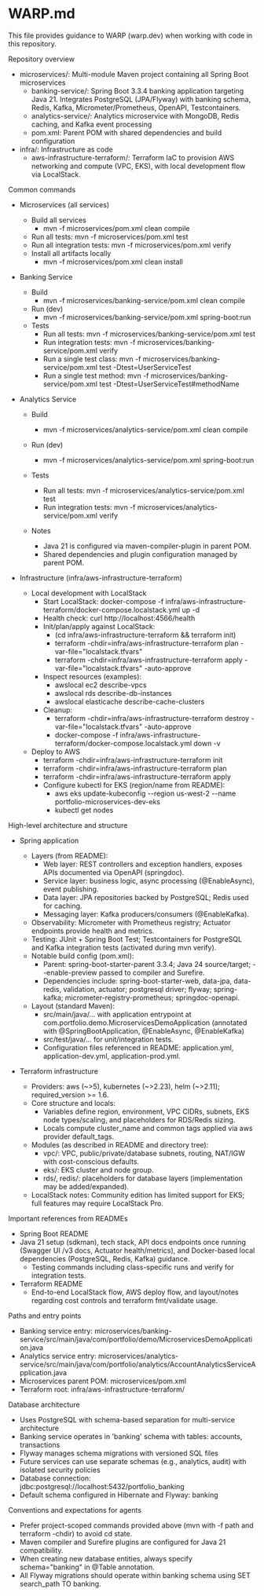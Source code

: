 # WARP.md

This file provides guidance to WARP (warp.dev) when working with code in this repository.

Repository overview
- microservices/: Multi-module Maven project containing all Spring Boot microservices
  - banking-service/: Spring Boot 3.3.4 banking application targeting Java 21. Integrates PostgreSQL (JPA/Flyway) with banking schema, Redis, Kafka, Micrometer/Prometheus, OpenAPI, Testcontainers.
  - analytics-service/: Analytics microservice with MongoDB, Redis caching, and Kafka event processing
  - pom.xml: Parent POM with shared dependencies and build configuration
- infra/: Infrastructure as code
  - aws-infrastructure-terraform/: Terraform IaC to provision AWS networking and compute (VPC, EKS), with local development flow via LocalStack.

Common commands
- Microservices (all services)
  - Build all services
    - mvn -f microservices/pom.xml clean compile
  - Run all tests: mvn -f microservices/pom.xml test
  - Run all integration tests: mvn -f microservices/pom.xml verify
  - Install all artifacts locally
    - mvn -f microservices/pom.xml clean install

- Banking Service
  - Build
    - mvn -f microservices/banking-service/pom.xml clean compile
  - Run (dev)
    - mvn -f microservices/banking-service/pom.xml spring-boot:run
  - Tests
    - Run all tests: mvn -f microservices/banking-service/pom.xml test
    - Run integration tests: mvn -f microservices/banking-service/pom.xml verify
    - Run a single test class: mvn -f microservices/banking-service/pom.xml test -Dtest=UserServiceTest
    - Run a single test method: mvn -f microservices/banking-service/pom.xml test -Dtest=UserServiceTest#methodName

- Analytics Service
  - Build
    - mvn -f microservices/analytics-service/pom.xml clean compile
  - Run (dev)
    - mvn -f microservices/analytics-service/pom.xml spring-boot:run
  - Tests
    - Run all tests: mvn -f microservices/analytics-service/pom.xml test
    - Run integration tests: mvn -f microservices/analytics-service/pom.xml verify

  - Notes
    - Java 21 is configured via maven-compiler-plugin in parent POM.
    - Shared dependencies and plugin configuration managed by parent POM.

- Infrastructure (infra/aws-infrastructure-terraform)
  - Local development with LocalStack
    - Start LocalStack: docker-compose -f infra/aws-infrastructure-terraform/docker-compose.localstack.yml up -d
    - Health check: curl http://localhost:4566/health
    - Init/plan/apply against LocalStack:
      - (cd infra/aws-infrastructure-terraform && terraform init)
      - terraform -chdir=infra/aws-infrastructure-terraform plan -var-file="localstack.tfvars"
      - terraform -chdir=infra/aws-infrastructure-terraform apply -var-file="localstack.tfvars" -auto-approve
    - Inspect resources (examples):
      - awslocal ec2 describe-vpcs
      - awslocal rds describe-db-instances
      - awslocal elasticache describe-cache-clusters
    - Cleanup:
      - terraform -chdir=infra/aws-infrastructure-terraform destroy -var-file="localstack.tfvars" -auto-approve
      - docker-compose -f infra/aws-infrastructure-terraform/docker-compose.localstack.yml down -v
  - Deploy to AWS
    - terraform -chdir=infra/aws-infrastructure-terraform init
    - terraform -chdir=infra/aws-infrastructure-terraform plan
    - terraform -chdir=infra/aws-infrastructure-terraform apply
    - Configure kubectl for EKS (region/name from README):
      - aws eks update-kubeconfig --region us-west-2 --name portfolio-microservices-dev-eks
      - kubectl get nodes

High-level architecture and structure
- Spring application
  - Layers (from README):
    - Web layer: REST controllers and exception handlers, exposes APIs documented via OpenAPI (springdoc).
    - Service layer: business logic, async processing (@EnableAsync), event publishing.
    - Data layer: JPA repositories backed by PostgreSQL; Redis used for caching.
    - Messaging layer: Kafka producers/consumers (@EnableKafka).
  - Observability: Micrometer with Prometheus registry; Actuator endpoints provide health and metrics.
  - Testing: JUnit + Spring Boot Test; Testcontainers for PostgreSQL and Kafka integration tests (activated during mvn verify).
  - Notable build config (pom.xml):
    - Parent: spring-boot-starter-parent 3.3.4; Java 24 source/target; --enable-preview passed to compiler and Surefire.
    - Dependencies include: spring-boot-starter-web, data-jpa, data-redis, validation, actuator; postgresql driver; flyway; spring-kafka; micrometer-registry-prometheus; springdoc-openapi.
  - Layout (standard Maven):
    - src/main/java/... with application entrypoint at com.portfolio.demo.MicroservicesDemoApplication (annotated with @SpringBootApplication, @EnableAsync, @EnableKafka)
    - src/test/java/... for unit/integration tests.
    - Configuration files referenced in README: application.yml, application-dev.yml, application-prod.yml.

- Terraform infrastructure
  - Providers: aws (~>5), kubernetes (~>2.23), helm (~>2.11); required_version >= 1.6.
  - Core structure and locals:
    - Variables define region, environment, VPC CIDRs, subnets, EKS node types/scaling, and placeholders for RDS/Redis sizing.
    - Locals compute cluster_name and common tags applied via aws provider default_tags.
  - Modules (as described in README and directory tree):
    - vpc/: VPC, public/private/database subnets, routing, NAT/IGW with cost-conscious defaults.
    - eks/: EKS cluster and node group.
    - rds/, redis/: placeholders for database layers (implementation may be added/expanded).
  - LocalStack notes: Community edition has limited support for EKS; full features may require LocalStack Pro.

Important references from READMEs
- Spring Boot README
- Java 21 setup (sdkman), tech stack, API docs endpoints once running (Swagger UI /v3 docs, Actuator health/metrics), and Docker-based local dependencies (PostgreSQL, Redis, Kafka) guidance.
  - Testing commands including class-specific runs and verify for integration tests.
- Terraform README
  - End-to-end LocalStack flow, AWS deploy flow, and layout/notes regarding cost controls and terraform fmt/validate usage.

Paths and entry points
- Banking service entry: microservices/banking-service/src/main/java/com/portfolio/demo/MicroservicesDemoApplication.java
- Analytics service entry: microservices/analytics-service/src/main/java/com/portfolio/analytics/AccountAnalyticsServiceApplication.java
- Microservices parent POM: microservices/pom.xml
- Terraform root: infra/aws-infrastructure-terraform/

Database architecture
- Uses PostgreSQL with schema-based separation for multi-service architecture
- Banking service operates in 'banking' schema with tables: accounts, transactions
- Flyway manages schema migrations with versioned SQL files
- Future services can use separate schemas (e.g., analytics, audit) with isolated security policies
- Database connection: jdbc:postgresql://localhost:5432/portfolio_banking
- Default schema configured in Hibernate and Flyway: banking

Conventions and expectations for agents
- Prefer project-scoped commands provided above (mvn with -f path and terraform -chdir) to avoid cd state.
- Maven compiler and Surefire plugins are configured for Java 21 compatibility.
- When creating new database entities, always specify schema="banking" in @Table annotation.
- All Flyway migrations should operate within banking schema using SET search_path TO banking.
